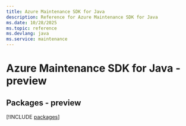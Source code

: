 ```yaml
---
title: Azure Maintenance SDK for Java
description: Reference for Azure Maintenance SDK for Java
ms.date: 10/28/2025
ms.topic: reference
ms.devlang: java
ms.service: maintenance
---
```

# Azure Maintenance SDK for Java - preview
## Packages - preview
[!INCLUDE [packages](maintenance-index.md)]